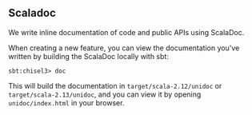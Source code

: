 ## Scaladoc

We write inline documentation of code and public APIs using ScalaDoc.

When creating a new feature, you can view the documentation you've written by building the ScalaDoc locally with sbt:

```sbt:chisel3> doc```

This will build the documentation in `target/scala-2.12/unidoc` or `target/scala-2.13/unidoc`, and you can view it by opening `unidoc/index.html` in your browser.
